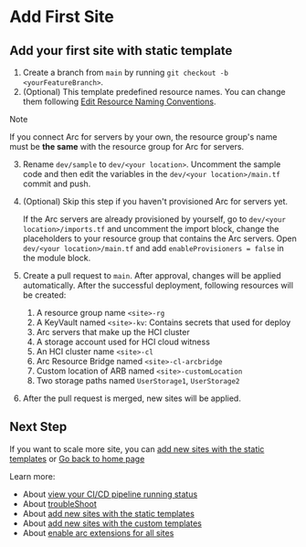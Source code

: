 # Add First Site

## Add your first site with static template

1. Create a branch from `main` by running `git checkout -b <yourFeatureBranch>`.
2. (Optional) This template predefined resource names. You can change them following [Edit Resource Naming Conventions](./Naming-Conventions.md).
> [!NOTE]
> If you connect Arc for servers by your own, the resource group's name must be **the same** with the resource group for Arc for servers.

3. Rename `dev/sample` to `dev/<your location>`. Uncomment the sample code and then edit the variables in the `dev/<your location>/main.tf` commit and push.
4. (Optional) Skip this step if you haven't provisioned Arc for servers yet.

   If the Arc servers are already provisioned by yourself, go to `dev/<your location>/imports.tf` and uncomment the import block, change the placeholders to your resource group that contains the Arc servers. Open `dev/<your location>/main.tf` and add `enableProvisioners = false` in the module block.

5. Create a pull request to `main`. After approval, changes will be applied automatically. After the successful deployment, following resources will be created:
    1. A resource group name `<site>-rg`
    2. A KeyVault named `<site>-kv`: Contains secrets that used for deploy
    3. Arc servers that make up the HCI cluster
    4. A storage account used for HCI cloud witness
    5. An HCI cluster name `<site>-cl`
    6. Arc Resource Bridge named `<site>-cl-arcbridge`
    7. Custom location of ARB named `<site>-customLocation`
    8. Two storage paths named `UserStorage1`, `UserStorage2`
6. After the pull request is merged, new sites will be applied.

## Next Step

If you want to scale more site, you can [add new sites with the static templates](./Add-New-Sites-with-static.md) or [Go back to home page](../README.md)

Learn more:

- About [view your CI/CD pipeline running status](./View-pipeline.md)
- About [troubleShoot](./TroubleShooting.md)
- About [add new sites with the static templates](./Add-New-Sites-with-static.md)
- About [add new sites with the custom templates](./Add-New-Sites-with-automation.md)
- About [enable arc extensions for all sites](../README.md#enable-arc-extensions-for-all-sites)
